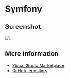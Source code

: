 # Symfony



## Screenshot
![](https://raw.githubusercontent.com/gerane/VSCodeThemes/master/gerane.Theme-Symfony/screenshot.png).


## More Information
* [Visual Studio Marketplace](https://marketplace.visualstudio.com/items/gerane.Theme-Symfony).
* [GitHub repository](https://github.com/gerane/VSCodeThemes).
